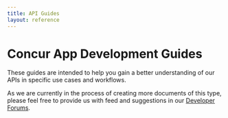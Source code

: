 ```yaml
---
title: API Guides
layout: reference
---
```


# Concur App Development Guides

These guides are intended to help you gain a better understanding of our APIs in specific use cases and workflows.  

As we are currently in the process of creating more documents of this type, please feel free to provide us with feed and suggestions in our [Developer Forums](http://forum.developer.concur.com/c/apis/api-guides).
